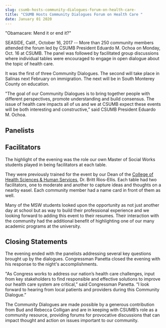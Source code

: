 ```yaml
---
slug: csumb-hosts-community-dialogues-forum-on-health-care-
title: "CSUMB Hosts Community Dialogues Forum on Health Care "
date: January 01 2020
---
```


 
<p>"Obamacare: Mend it or end it?"</p>
<p>
  SEASIDE, Calif., October 16, 2017 -- More than 250 community members attended
  the forum led by CSUMB President Eduardo M. Ochoa on Monday, Oct. 16 at CSUMB.
  The panel was followed by facilitated group discussions where individual
  tables were encouraged to engage in open dialogue about the topic of health
  care.
</p>
<p>
  It was the first of three Community Dialogues. The second will take place in
  Salinas next February on immigration. The next will be in South Monterey
  County on education.
</p>
<p>
  "The goal of our Community Dialogues is to bring together people with
  different perspectives, promote understanding and build consensus. The issue
  of health care impacts all of us and we at CSUMB expect these events will be
  both interesting and constructive,” said CSUMB President Eduardo M. Ochoa.
</p>
<h2>Panelists</h2>
<h2>Facilitators</h2>
<p>
  The highlight of the evening was the role our own Master of Social Works
  students played in being facilitators at each table.
</p>
<p>
  They were previously trained for the event by our Dean of the
  <a href="https://csumb.edu/chshs"
    >College of Health Sciences &amp; Human Services</a
  >, Dr. Britt Rios-Ellis. Each table had two facilitators, one to moderate and
  another to capture ideas and thoughts on a nearby easel. Each community member
  had a name card in front of them as well.
</p>
<p>
  Many of the MSW students looked upon the opportunity as not just another day
  at school but as way to build their professional experience and we looking
  forward to adding this event to their resumes. Their interaction with the
  community had the additional benefit of highlighting one of our many academic
  programs at the university.
</p>
<h2>Closing Statements</h2>
<p>
  The evening ended with the panelists addressing several key questions brought
  up by the dialogues. Congressman Panetta closed the evening with his response
  to the night's accomplishments.
</p>
<p>
  "As Congress works to address our nation’s health care challenges, input from
  key stakeholders to find responsible and effective solutions to improve our
  health care system are critical,” said Congressman Panetta. “I look forward to
  hearing from local patients and providers during this Community Dialogue.”
</p>
<p>
  The Community Dialogues are made possible by a generous contribution from Bud
  and Rebecca Colligan and are in keeping with CSUMB’s role as a community
  resource, providing forums for provocative discussions that can impact thought
  and action on issues important to our community.
</p>
 
